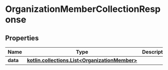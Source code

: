 
# OrganizationMemberCollectionResponse

## Properties
Name | Type | Description | Notes
------------ | ------------- | ------------- | -------------
**data** | [**kotlin.collections.List&lt;OrganizationMember&gt;**](OrganizationMember.md) |  |  [optional]



